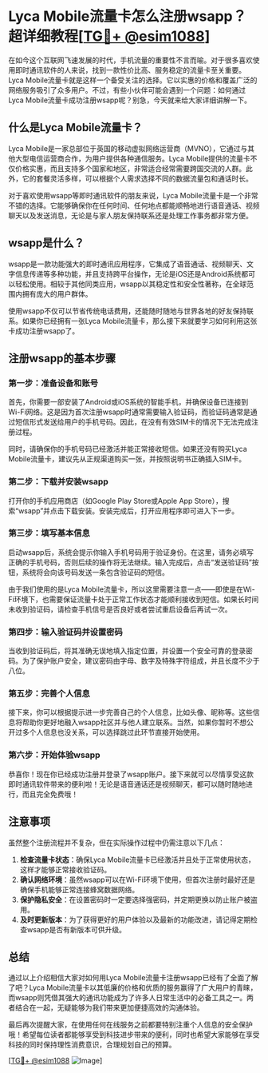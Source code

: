 # Lyca Mobile流量卡怎么注册wsapp？超详细教程[[TG💪+ @esim1088](https://t.me/s/esim1088)]

在如今这个互联网飞速发展的时代，手机流量的重要性不言而喻。对于很多喜欢使用即时通讯软件的人来说，找到一款性价比高、服务稳定的流量卡至关重要。Lyca Mobile流量卡就是这样一个备受关注的选择。它以实惠的价格和覆盖广泛的网络服务吸引了众多用户。不过，有些小伙伴可能会遇到一个问题：如何通过Lyca Mobile流量卡成功注册wsapp呢？别急，今天就来给大家详细讲解一下。

## 什么是Lyca Mobile流量卡？

Lyca Mobile是一家总部位于英国的移动虚拟网络运营商（MVNO），它通过与其他大型电信运营商合作，为用户提供各种通信服务。Lyca Mobile提供的流量卡不仅价格实惠，而且支持多个国家和地区，非常适合经常需要跨国交流的人群。此外，它的套餐灵活多样，可以根据个人需求选择不同的数据流量包和通话时长。

对于喜欢使用wsapp等即时通讯软件的朋友来说，Lyca Mobile流量卡是一个非常不错的选择。它能够确保你在任何时间、任何地点都能顺畅地进行语音通话、视频聊天以及发送消息，无论是与家人朋友保持联系还是处理工作事务都非常方便。

## wsapp是什么？

wsapp是一款功能强大的即时通讯应用程序，它集成了语音通话、视频聊天、文字信息传递等多种功能，并且支持跨平台操作，无论是iOS还是Android系统都可以轻松使用。相较于其他同类应用，wsapp以其稳定性和安全性著称，在全球范围内拥有庞大的用户群体。

使用wsapp不仅可以节省传统电话费用，还能随时随地与世界各地的好友保持联系。如果你已经拥有一张Lyca Mobile流量卡，那么接下来就要学习如何利用这张卡成功注册wsapp了。

## 注册wsapp的基本步骤

### 第一步：准备设备和账号

首先，你需要一部安装了Android或iOS系统的智能手机，并确保设备已连接到Wi-Fi网络。这是因为首次注册wsapp时通常需要输入验证码，而验证码通常是通过短信形式发送给用户的手机号码。因此，在没有有效SIM卡的情况下无法完成注册过程。

同时，请确保你的手机号码已经激活并能正常接收短信。如果还没有购买Lyca Mobile流量卡，建议先从正规渠道购买一张，并按照说明书正确插入SIM卡。

### 第二步：下载并安装wsapp

打开你的手机应用商店（如Google Play Store或Apple App Store），搜索“wsapp”并点击下载安装。安装完成后，打开应用程序即可进入下一步。

### 第三步：填写基本信息

启动wsapp后，系统会提示你输入手机号码用于验证身份。在这里，请务必填写正确的手机号码，否则后续的操作将无法继续。输入完成后，点击“发送验证码”按钮，系统将会向该号码发送一条包含验证码的短信。

由于我们使用的是Lyca Mobile流量卡，所以这里需要注意一点——即使是在Wi-Fi环境下，也需要保证流量卡处于正常工作状态才能顺利接收到短信。如果长时间未收到验证码，请检查手机信号是否良好或者尝试重启设备后再试一次。

### 第四步：输入验证码并设置密码

当收到验证码后，将其准确无误地填入指定位置，并设置一个安全可靠的登录密码。为了保护账户安全，建议密码由字母、数字及特殊字符组成，并且长度不少于八位。

### 第五步：完善个人信息

接下来，你可以根据提示进一步完善自己的个人信息，比如头像、昵称等。这些信息将帮助你更好地融入wsapp社区并与他人建立联系。当然，如果你暂时不想公开过多个人信息也没关系，可以选择跳过此环节直接开始使用。

### 第六步：开始体验wsapp

恭喜你！现在你已经成功注册并登录了wsapp账户。接下来就可以尽情享受这款即时通讯软件带来的便利啦！无论是语音通话还是视频聊天，都可以随时随地进行，而且完全免费哦！

## 注意事项

虽然整个注册流程并不复杂，但在实际操作过程中仍需注意以下几点：

1. **检查流量卡状态**：确保Lyca Mobile流量卡已经激活并且处于正常使用状态，这样才能够正常接收验证码。
2. **确认网络环境**：虽然wsapp可以在Wi-Fi环境下使用，但首次注册时最好还是确保手机能够正常连接蜂窝数据网络。
3. **保护隐私安全**：在设置密码时一定要选择强密码，并定期更换以防止账户被盗用。
4. **及时更新版本**：为了获得更好的用户体验以及最新的功能改进，请记得定期检查wsapp是否有新版本可供升级。

## 总结

通过以上介绍相信大家对如何用Lyca Mobile流量卡注册wsapp已经有了全面了解了吧？Lyca Mobile流量卡以其低廉的价格和优质的服务赢得了广大用户的青睐，而wsapp则凭借其强大的通讯功能成为了许多人日常生活中的必备工具之一。两者结合在一起，无疑能够为我们带来更加便捷高效的沟通体验。

最后再次提醒大家，在使用任何在线服务之前都要特别注重个人信息的安全保护哦！希望每位读者都能够享受到科技进步带来的便利，同时也希望大家能够在享受科技的同时保持理性消费意识，合理规划自己的预算。

[[TG💪+ @esim1088](https://t.me/s/esim1088) ![Image](https://i.postimg.cc/4NQfJmqS/Snipaste-2025-05-13-00-14-12.png)]